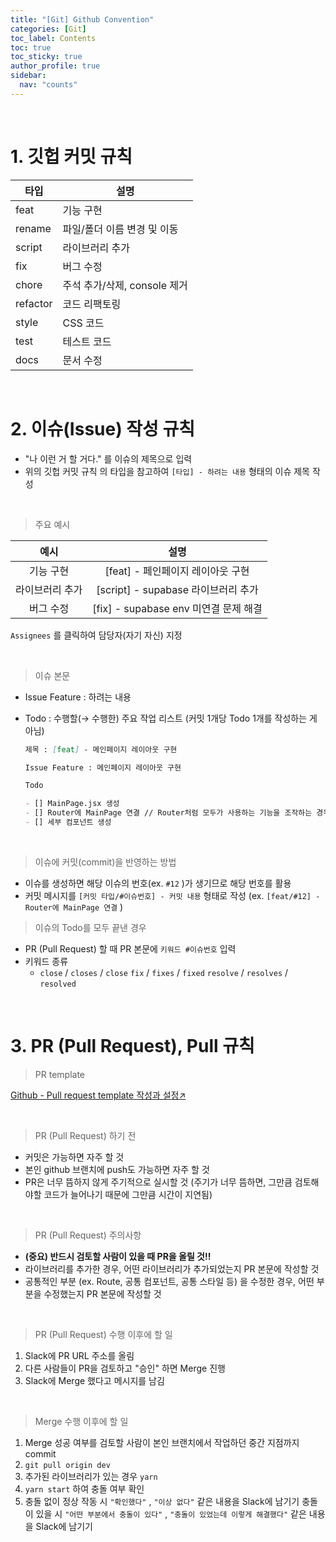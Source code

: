 ```yaml
---
title: "[Git] Github Convention"
categories: [Git]
toc_label: Contents
toc: true
toc_sticky: true
author_profile: true
sidebar:
  nav: "counts"
---
```


<br>

# 1. 깃헙 커밋 규칙

| 타입     | 설명                         |
| -------- | ---------------------------- |
| feat     | 기능 구현                    |
| rename   | 파일/폴더 이름 변경 및 이동  |
| script   | 라이브러리 추가              |
| fix      | 버그 수정                    |
| chore    | 주석 추가/삭제, console 제거 |
| refactor | 코드 리팩토링                |
| style    | CSS 코드                     |
| test     | 테스트 코드                  |
| docs     | 문서 수정                    |

<br>

# 2. 이슈(Issue) 작성 규칙

- "나 이런 거 할 거다." 를 이슈의 제목으로 입력
- 위의 깃헙 커밋 규칙 의 타입을 참고하여 `[타입] - 하려는 내용` 형태의 이슈 제목 작성

<br>

> 주요 예시

|      예시       |                 설명                  |
| :-------------: | :-----------------------------------: |
|    기능 구현    |   [feat] - 페인페이지 레이아웃 구현   |
| 라이브러리 추가 |  [script] - supabase 라이브러리 추가  |
|    버그 수정    | [fix] - supabase env 미연결 문제 해결 |

`Assignees` 를 클릭하여 담당자(자기 자신) 지정

<br>

> 이슈 본문

- Issue Feature : 하려는 내용
- Todo : 수행할(→ 수행한) 주요 작업 리스트 (커밋 1개당 Todo 1개를 작성하는 게 아님)

  ```markdown
  제목 : [feat] - 메인페이지 레이아웃 구현

  Issue Feature : 메인페이지 레이아웃 구현

  Todo

  - [] MainPage.jsx 생성
  - [] Router에 MainPage 연결 // Router처럼 모두가 사용하는 기능을 조작하는 경우 반드시 Todo에 작성
  - [] 세부 컴포넌트 생성
  ```

<br>

> 이슈에 커밋(commit)을 반영하는 방법

- 이슈를 생성하면 해당 이슈의 번호(ex. `#12` )가 생기므로 해당 번호를 활용
- 커밋 메시지를 `[커밋 타입/#이슈번호] - 커밋 내용` 형태로 작성
  (ex. `[feat/#12] - Router에 MainPage 연결` )

> 이슈의 Todo를 모두 끝낸 경우

- PR (Pull Request) 할 때 PR 본문에 `키워드 #이슈번호` 입력
- 키워드 종류
  - `close` / `closes` / `close`
    `fix` / `fixes` / `fixed`
    `resolve` / `resolves` / `resolved`

<br>

# 3. PR (Pull Request), Pull 규칙

> PR template

[Github - Pull request template 작성과 설정↗](https://green-bin.tistory.com/16)

<br>

> PR (Pull Request) 하기 전

- 커밋은 가능하면 자주 할 것
- 본인 github 브랜치에 push도 가능하면 자주 할 것
- PR은 너무 뜸하지 않게 주기적으로 실시할 것 (주기가 너무 뜸하면, 그만큼 검토해야할 코드가 늘어나기 때문에 그만큼 시간이 지연됨)

<br>

> PR (Pull Request) 주의사항

- **(중요) 반드시 검토할 사람이 있을 때 PR을 올릴 것!!**
- 라이브러리를 추가한 경우, 어떤 라이브러리가 추가되었는지 PR 본문에 작성할 것
- 공통적인 부분 (ex. Route, 공통 컴포넌트, 공통 스타일 등) 을 수정한 경우, 어떤 부분을 수정했는지 PR 본문에 작성할 것

<br>

> PR (Pull Request) 수행 이후에 할 일

1.  Slack에 PR URL 주소를 올림
2.  다른 사람들이 PR을 검토하고 "승인" 하면 Merge 진행
3.  Slack에 Merge 했다고 메시지를 남김

<br>

> Merge 수행 이후에 할 일

1.  Merge 성공 여부를 검토할 사람이 본인 브랜치에서 작업하던 중간 지점까지 commit
2.  `git pull origin dev`
3.  추가된 라이브러리가 있는 경우 `yarn`
4.  `yarn start` 하여 충돌 여부 확인
5.  충돌 없이 정상 작동 시 `"확인했다"` , `"이상 없다"` 같은 내용을 Slack에 남기기
    충돌이 있을 시 `"어떤 부분에서 충돌이 있다"` , `"충돌이 있었는데 이렇게 해결했다"` 같은 내용을 Slack에 남기기

<br>
